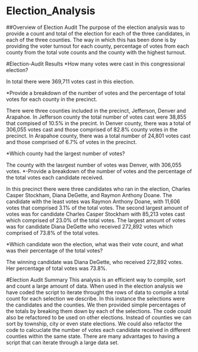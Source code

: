 # Election_Analysis

##Overview of Election Audit
The purpose of the election analysis was to provide a count and total of the election for each of the three candidates, in each of the three counties. The way in which this has been done is by providing the voter turnout for each county, percentage of votes from each county from the total vote counts and the county with the highest turnout.  

#Election-Audit Results
*How many votes were cast in this congressional election?

In total there were 369,711 votes cast in this election.

*Provide a breakdown of the number of votes and the percentage of total votes for each county in the precinct.

There were three counties included in the precinct, Jefferson, Denver and Arapahoe.  In Jefferson county the total number of votes cast were 38,855 that compised of 10.5% in the precint. In Denver county, there was a total of 306,055 votes cast and those comprised of 82.8% county votes in the precinct.  In Arapahoe county, there was a total number of 24,801 votes cast and those comprised of 6.7% of votes in the precinct. 

*Which county had the largest number of votes?

The county with the lasrgest number of votes was Denver, with 306,055 votes. 
*-Provide a breakdown of the number of votes and the percentage of the total votes each candidate received.

In this precinct there were three candidates who ran in the election, Charles Casper Stockham, Diana DeGette, and Raymon Anthony Doane.  The candidate with the least votes was Raymon Anthony Doane, with 11,606 votes that comprised 3.1% of the total votes.  The second largest amount of votes was for candidate Charles Casper Stockham with 85,213 votes cast which comprised of 23.0% of the total votes. The largest amount of votes was for candidate Diana DeGette who received 272,892 votes which comprised of 73.8% of the total votes. 

*Which candidate won the election, what was their vote count, and what was their percentage of the total votes?

The winning candidate was Diana DeGette, who received 272,892 votes.  Her percentage of total votes was 73.8%.

#Election Audit Summary
This analysis is an efficient way to compile, sort and count a large amount of data.  When used in the election analysis we have coded the script to iterate throught the rows of data to compile a total count for each selection we describe.  In this instance the selections were the candidates and the counties.  We then provided simple percentages of the totals by breaking them down by each of the selections. The code could also be refactored to be used on other elections.  Instead of counties we can sort by township, city or even state elections.  We could also refactor the code to calcuclate the number of votes each candidate received in different counties within the same state.  There are many advantages to having a script that can iterate through a large data set.  
